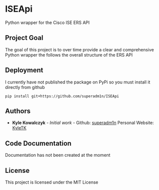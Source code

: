 # ISEApi

Python wrapper for the Cisco ISE ERS API

## Project Goal

The goal of this project is to over time provide a clear
and comprehensive Python wrapper the follows the overall
structure of the ERS API

## Deployment

I currently have not published the package on PyPi so you must
install it directly from github

```
pip install git+https://github.com/superadm1n/ISEApi
```

## Authors

* **Kyle Kowalczyk** - *Initial work* - Github: [superadm1n](https://github.com/superadm1n) Personal Website: [KyleTK](https://kyletk.com)

## Code Documentation
Documentation has not been created at the moment

## License

This project is licensed under the MIT License 
